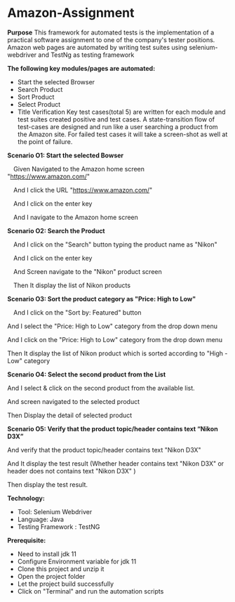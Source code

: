 # Amazon-Assignment
**Purpose**
This framework for automated tests is the implementation of a practical software assignment to one of the company's tester positions.
Amazon web pages are automated by writing test suites using selenium-webdriver and TestNg as testing framework

**The following key modules/pages are automated:**
- Start the selected Browser
- Search Product
- Sort Product 
- Select Product
- Title Verification
Key test cases(total 5) are written for each module and test suites created positive and test cases.
A state-transition flow of test-cases are designed and run like a user searching a product from the Amazon site.
For failed test cases it will take a screen-shot as well at the point of failure.

**Scenario O1: Start the selected Bowser**

  Given Navigated to the Amazon home screen "https://www.amazon.com/"

  And I click the URL "https://www.amazon.com/"

  And I click on the enter key

  And I navigate to the Amazon home screen

**Scenario O2: Search the Product**

  And I click on the "Search" button typing the product name as "Nikon"

  And I click on the enter key

  And Screen navigate to the "Nikon" product screen

  Then It display the list of Nikon products

**Scenario O3: Sort the product category as "Price: High to Low"**

  And I click on the "Sort by: Featured" button
  
  And I select the "Price: High to Low" category from the drop down menu
  
  And I click on the "Price: High to Low" category from the drop down menu
  
  Then It display the list of Nikon product which is sorted according to "High - Low" category 
  
**Scenario O4: Select the second product from the List**
  
  And I select & click on the second product from the available list.
  
  And screen navigated to the selected product
  
  Then Display the detail of selected product
  
**Scenario O5: Verify that the product topic/header contains text “Nikon D3X”**
 
  And verify that the product topic/header contains text "Nikon D3X"
  
  And It display the test result (Whether header contains text "Nikon D3X" or header does not contains text "Nikon D3X" )

  Then display the test result.
  
**Technology:**
- Tool: Selenium Webdriver
- Language: Java
- Testing Framework : TestNG

**Prerequisite:**
- Need to install jdk 11
- Configure Environment variable for jdk 11
- Clone this project and unzip it
- Open the project folder
- Let the project build successfully
- Click on "Terminal" and run the automation scripts
